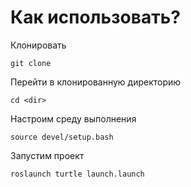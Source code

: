 # Как использовать?

Клонировать
```
git clone
```
Перейти в клонированную директорию
```
cd <dir>
```
Настроим среду выполнения
```
source devel/setup.bash
```
Запустим проект
```
roslaunch turtle launch.launch
```
